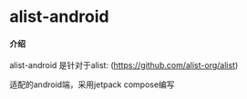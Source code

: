 # alist-android

#### 介绍

alist-android 是针对于alist: (https://github.com/alist-org/alist)

适配的android端，采用jetpack compose编写
